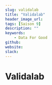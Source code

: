 ```yaml
---
slug: validalab
title: "Validalab"
header_image_url: 
tags: [Saison 9]
description: ""
keywords:
    - Data For Good
github: 
website: 
slack: 
---
```


# Validalab